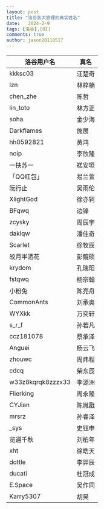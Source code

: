 ```yaml
---
layout: post
title: "洛谷各大管理的真实姓名"
date:   2024-2-9
tags: [洛谷],[OI]
comments: true
author: jason20110517
---
```


| 洛谷用户名        | 真名   |
| ----------------- | ------ |
| kkksc03           | 汪楚奇 |
| lzn               | 林梓楠 |
| chen_zhe          | 陈哲   |
| lin_toto          | 林方正 |
| soha              | 金少海 |
| Darkflames        | 施展   |
| hh0592821         | 黄鸿   |
| noip              | 李欣隆 |
| 一扶苏一          | 禚安垣 |
| 「QQ红包」        | 易兰萱 |
| 阮行止            | 吴雨伦 |
| XlightGod         | 徐亦轲 |
| BFqwq             | 边锋   |
| zcysky            | 周辰宇 |
| daklqw            | 潘佳奇 |
| Scarlet           | 徐牧辰 |
| 皎月半洒花        | 彭鲲硕 |
| krydom            | 孔瑞阳 |
| fstqwq            | 杨宗翰 |
| 小粉兔            | 陈亮舟 |
| CommonAnts        | 刘承奥 |
| WYXkk             | 万奕轩 |
| s_r_f             | 孙若凡 |
| ccz181078         | 蔡承泽 |
| Anguei            | 杨云飞 |
| zhouwc            | 周炜程 |
| cdcq              | 柴东辰 |
| w33z8kqrqk8zzzx33 | 李源洲 |
| Flierking         | 周永隆 |
| CYJian            | 陈胤戬 |
| mrsrz             | 孙睿泽 |
| _sys              | 史钰申 |
| 览遍千秋          | 刘柏年 |
| xht               | 徐皓天 |
| dottle            | 李羿辰 |
| ducati            | 杜冠成 |
| E.Space           | 吴作同 |
| Karry5307        | 胡昊 |
